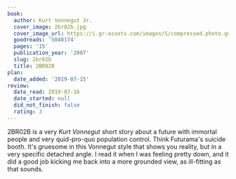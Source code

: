 ```yaml
---
book:
  author: Kurt Vonnegut Jr.
  cover_image: 2br02b.jpg
  cover_image_url: https://i.gr-assets.com/images/S/compressed.photo.goodreads.com/books/1328301776l/5048174.jpg
  goodreads: '5048174'
  pages: '15'
  publication_year: '2007'
  slug: 2br02b
  title: 2BR02B
plan:
  date_added: '2019-07-15'
review:
  date_read: 2019-07-16
  date_started: null
  did_not_finish: false
  rating: 3
---
```


2BR02B is a very *Kurt Vonnegut* short story about a future with immortal people and very quid-pro-quo population control. Think Futurama's suicide booth. It's gruesome in this Vonnegut style that shows you reality, but in a very specific detached angle. I read it when I was feeling pretty down, and it did a good job kicking me back into a more grounded view, as ill-fitting as that sounds.
